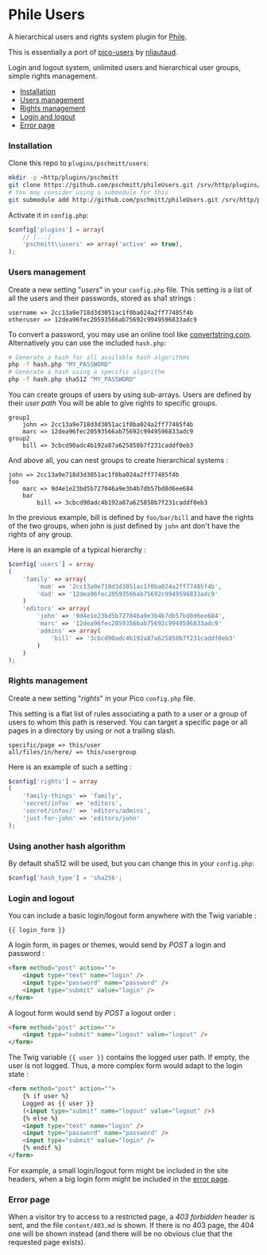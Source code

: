 # Phile Users

A hierarchical users and rights system plugin for [Phile](http://philecms.github.io/Phile).

This is essentially a port of [pico-users](https://github.com/nliautaud/pico-users) by [nliautaud](https://github.com/nliautaud).

Login and logout system, unlimited users and hierarchical user groups, simple rights management.

* [Installation](#installation)
* [Users management](#users-management)
* [Rights management](#rights-management)
* [Login and logout](#login-and-logout)
* [Error page](#error-page)


### Installation

Clone this repo to `plugins/pschmitt/users`:

```bash
mkdir -p ~http/plugins/pschmitt
git clone https://github.com/pschmitt/phileUsers.git /srv/http/plugins/pschmitt/users
# You may consider using a submodule for this
git submodule add http://github.com/pschmitt/phileUsers.git /srv/http/plugins/pschmitt/users
```

Activate it in `config.php`:

```php
$config['plugins'] = array(
    // [...]
    'pschmitt\\users' => array('active' => true),
);
```

### Users management

Create a new setting "*users*" in your `config.php` file. This setting is a list of all the users and their passwords, stored as sha1 strings :

	username => 2cc13a9e718d3d3051ac1f0ba024a2ff77485f4b
	otheruser => 12dea96fec20593566ab75692c9949596833adc9

To convert a password, you may use an online tool like [convertstring.com](http://www.convertstring.com/Hash/SHA512). Alternatively you can use the included `hash.php`:

```bash
# Generate a hash for all available hash algorithms
php -f hash.php "MY_PASSWORD"
# Generate a hash using a specific algorithm
php -f hash.php sha512 "MY_PASSWORD"
```

You can create groups of users by using sub-arrays. Users are defined by their *user path* You will be able to give rights to specific groups.

	group1
		john => 2cc13a9e718d3d3051ac1f0ba024a2ff77485f4b
		marc => 12dea96fec20593566ab75692c9949596833adc9
	group2
		bill => 3cbcd90adc4b192a87a625850b7f231caddf0eb3

And above all, you can nest groups to create hierarchical systems :

	john => 2cc13a9e718d3d3051ac1f0ba024a2ff77485f4b
	foo
		marc => 9d4e1e23bd5b727046a9e3b4b7db57bd8d6ee684
		bar
			bill => 3cbcd90adc4b192a87a625850b7f231caddf0eb3

In the previous example, bill is defined by `foo/bar/bill` and have the rights of the two groups, when john is just defined by `john` ant don't have the rights of any group.

Here is an example of a typical hierarchy :

```php
$config['users'] = array
(
	'family' => array(
		'mum' => '2cc13a9e718d3d3051ac1f0ba024a2ff77485f4b',
		'dad' => '12dea96fec20593566ab75692c9949596833adc9'
	)
	'editors' => array(
		'john' => '9d4e1e23bd5b727046a9e3b4b7db57bd8d6ee684',
		'marc' => '12dea96fec20593566ab75692c9949596833adc9'
		'admins' => array(
			'bill' => '3cbcd90adc4b192a87a625850b7f231caddf0eb3'
		)
	)
);
```

### Rights management

Create a new setting "*rights*" in your Pico `config.php` file.

This setting is a flat list of rules associating a path to a user or a group of users to whom this path is reserved. You can target a specific page or all pages in a directory by using or not a trailing slash.

	specific/page => this/user
	all/files/in/here/ => this/usergroup

Here is an example of such a setting :

```php
$config['rights'] = array
(
	'family-things' => 'family',
	'secret/infos' => 'editors',
	'secret/infos/' => 'editors/admins',
	'just-for-john' => 'editors/john'
);
```

### Using another hash algorithm

By default sha512 will be used, but you can change this in your `config.php`:

```php
$config['hash_type'] = 'sha256';
```

### Login and logout

You can include a basic login/logout form anywhere with the Twig variable :

	{{ login_form }}

A login form, in pages or themes, would send by *POST* a login and password :

```html
<form method="post" action="">
	<input type="text" name="login" />
	<input type="password" name="password" />
	<input type="submit" value="login" />
</form>
```

A logout form would send by *POST* a logout order :

```html
<form method="post" action="">
	<input type="submit" name="logout" value="logout" />
</form>
```

The Twig variable `{{ user }}` contains the logged user path. If empty, the user is not logged. Thus, a more complex form would adapt to the login state :

```html
<form method="post" action="">
	{% if user %}
	Logged as {{ user }}
	(<input type="submit" name="logout" value="logout" />)
	{% else %}
	<input type="text" name="login" />
	<input type="password" name="password" />
	<input type="submit" value="login" />
	{% endif %}
</form>
```

For example, a small login/logout form might be included in the site headers, when a big login form might be included in the [error page](#error-page).

### Error page

When a visitor try to access to a restricted page, a *403 forbidden* header is sent, and the file `content/403.md` is shown. If there is no 403 page, the 404 one will be shown instead (and there will be no obvious clue that the requested page exists).
